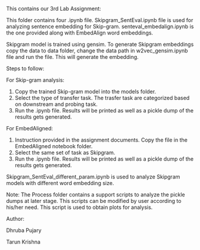 This contains our 3rd Lab Assignment:

  This folder contains four .ipynb file. Skipgram_SentEval.ipynb file is used for analyzing sentence embedding for Skip-gram.
  senteval_embedalign.ipynb is the one provided along with EmbedAlign word embeddings. 
 
  Skipgram model is trained using gensim. To generate Skipgram embeddings copy the data to data folder, change the data path 
  in  w2vec_gensim.ipynb file and run the file. This will generate the embedding.

Steps to follow:

  For Skip-gram analysis:
  1. Copy the trained Skip-gram model into the models folder.
  2. Select the type of transfer task. The trasfer task are categorized based on downstream and probing task.
  3. Run the .ipynb file. Results will be printed as well as a pickle dump of the results gets generated.
  
  For EmbedAligned:
  1. Instruction provided in the assignment documents. Copy the file in the EmbedAligned notebook folder.
  2. Select the same set of task as Skipgram.
  3. Run the .ipynb file. Results will be printed as well as a pickle dump of the results gets generated.
  
  
Skipgram_SentEval_different_param.ipynb is used to analyze Skipgram models with different word embedding size.


Note: The Process folder contains a support scripts to analyze the pickle dumps at later stage. This scripts can be modified by user 
according to his/her need. This script is used to obtain plots for analysis.

Author:
  
  Dhruba Pujary
  
  Tarun Krishna
  
